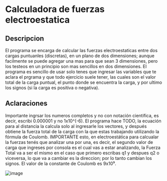 # Calculadora de fuerzas electroestatica
## Descripcion
El programa se encarga de calcular las fuerzas electroestaticas entre dos cargas puntuanles (discretas), en un plano de dos dimensiones; 
aunque facilmente se puede agregar una mas para que sean 3 dimensiones, pero los testeos en un principio son mas sencillos en dos dimensiones.
El programa es sencillo de usar solo tenes que ingresar las variables que te aclara el prgrama y que todo ejercicio suele tener, las cuales son el valor total de la carga puntual, el punto donde se encuentra la carga, y por ultimo los signos (si la carga es positiva o negativa).

## Aclaraciones
Importante ingrsar los numeros completos y no con notación cientifica, es decir, escribi 0.000001 y no 1x10^(-6). El programa hace TODO, la ecuación para al distancia la calcula solo al ingresarle los vectores, y después obtiene la fuerza total de la carga con la que estas trabajando utilizando la fórmula de Coulomb. IMPORTANTE esto, en electroestática para calcualar la fuerzas tenés que analizar una por una, es decir, el segundo valor de carga que ingreses por consola es el cual vas a estar analizando, la Fuerza Total va a ser el mismo en el caso que primero escribas q1 y despues q2 o viceversa, lo que va a cambiar es la direccion; por lo tanto cambian los signos. El valor de la constante de Coulomb es 9x10⁹.

![image](https://github.com/user-attachments/assets/beada828-96a2-4307-ba86-d2bdf01bab08)
